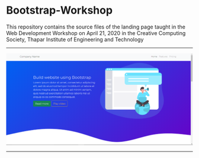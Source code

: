 # Bootstrap-Workshop
This repository contains the source files of the landing page taught in the Web Development Workshop on April 21, 2020 in the Creative Computing Society, Thapar Institute of Engineering and Technology
<hr>
<img src=Screenshot.png>
<hr>
